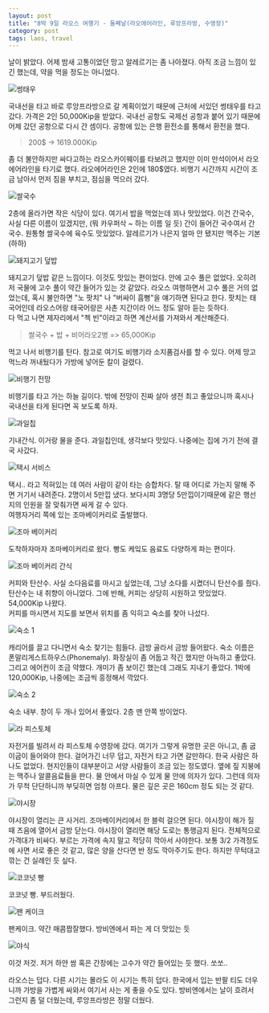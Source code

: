 ```yaml
---
layout: post
title: "8박 9일 라오스 여행기 - 둘째날(라오에어라인, 루앙프라방, 수영장)"
category: post
tags: laos, travel
---
```



날이 밝았다. 어제 밤새 고통이었던 망고 알레르기는 좀 나아졌다. 아직 조금 느낌이 있긴 했는데, 약을 먹을 정도는 아니었다.

![썽태우](/images/2015-08-24/laos02-01.jpg)


국내선을 타고 바로 루앙프라방으로 갈 계획이었기 때문에 근처에 서있던 썽태우를 타고 갔다. 가격은 2인 50,000Kip을 받았다. 국내선 공항도 국제선 공항과 붙어 있기 때문에 어제 갔던 공항으로 다시 간 셈이다. 공항에 있는 은행 환전소를 통해서 환전을 했다.

> 200$ -> 1619.000Kip

좀 더 불안하지만 싸다고하는 라오스카이웨이를 타보려고 했지만 이미 만석이어서 라오에어라인을 타기로 했다. 라오에어라인은 2인에 180$였다. 비행기 시간까지 시간이 조금 남아서 먼저 짐을 부치고, 점심을 먹으러 갔다.

![쌀국수](/images/2015-08-24/laos02-02.jpg)

2층에 올라가면 작은 식당이 있다. 여기서 밥을 먹었는데 꾀나 맛있었다. 이건 간국수, 사실 다른 이름이 있겠지만, (뭐 카우퍼삭 ~ 하는 이름 일 듯) 간이 들어간 국수여서 간 국수. 원통형 쌀국수에 육수도 맛있었다. 알레르기가 나은지 얼마 안 됐지만 맥주는 기본(하하)

![돼지고기 덮밥](/images/2015-08-24/laos02-03.jpg)

돼지고기 덮밥 같은 느낌이다. 이것도 맛있는 편이었다.
안에 고수 풀은 없었다. 오히려 저 국물에 고수 풀이 약간 들어가 있는 것 같았다. 라오스 여행하면서 고수 풀은 거의 없었는데, 혹시 불안하면 "노 팟치" 나 "버싸이 흠뻥"을 얘기하면 된다고 한다. 팟치는 태국어인데 라오스어랑 태국어랑은 사촌 지간이라 어느 정도 알아 듣는 듯하다.  
다 먹고 나면 제자리에서 "첵 빈"이라고 하면 계산서를 가져와서 계산해준다.

> 쌀국수 + 밥 + 비어라오2병  => 65,000Kip

먹고 나서 비행기를 탄다. 참고로 여기도 비행기라 소지품검사를 할 수 있다. 어제 망고 먹느라 꺼내뒀다가 가방에 넣어둔 칼이 걸렸다.

![비행기 전망](/images/2015-08-24/laos02-04.jpg)

비행기를 타고 가는 하늘 길이다. 밖에 전망이 진짜 살아 생전 최고 좋았으니까 혹시나 국내선을 타게 된다면 꼭 보도록 하자.

![과일칩](/images/2015-08-24/laos02-05.jpg)


기내간식. 이거랑 물을 준다. 과일칩인데, 생각보다 맛있다. 나중에는 집에 가기 전에 결국 사갔다.

![택시 서비스](/images/2015-08-24/laos02-06.jpg)

택시.. 라고 적혀있는 데 여러 사람이 같이 타는 승합차다. 탈 때 어디로 가는지 말해 주면 거기서 내려준다. 2명이서 5만낍 냈다. 보다시피 3명당 5만낍이기때문에 같은 행선지의 인원을 잘 맞춰가면 싸게 갈 수 있다.  
여행자거리 쪽에 있는 조마베이커리로 출발했다.

![조마 베이커리](/images/2015-08-24/laos02-07.jpg)

도착하자마자 조마베이커리로 왔다. 빵도 케잌도 음료도 다양하게 파는 편이다.

![조마 베이커리 간식](/images/2015-08-24/laos02-08.jpg)


커피와 탄산수. 사실 소다음료를 마시고 싶었는데, 그냥 소다를 시켰더니 탄산수를 줬다. 탄산수는 내 취향이 아니었다. 그에 반해, 커피는 상당히 시원하고 맛있었다. 54,000Kip 나왔다.  
커피를 마시면서 지도를 보면서 위치를 좀 익히고 숙소를 찾아 나섰다.

![숙소 1](/images/2015-08-24/laos02-09.jpg)

캐리어를 끌고 다니면서 숙소 찾기는 힘들다. 금방 골라서 금방 들어왔다. 숙소 이름은 폰말리게스트하우스(Phonemaly). 화장실이 좀 어둡고 작긴 했지만 아늑하고 좋았다. 그리고 에어컨이 조금 약했다. 개미가 좀 보이긴 했는데 그래도 지내기 좋았다. 1박에 120,000Kip, 나중에는 조금씩 흥정해서 깍았다.

![숙소 2](/images/2015-08-24/laos02-10.jpg)


숙소 내부. 창이 두 개나 있어서 좋았다. 2층 맨 안쪽 방이었다.

![라 피스토체](/images/2015-08-24/laos02-11.jpg)

자전거를 빌려서 라 피스토체 수영장에 갔다. 여기가 그렇게 유명한 곳은 아니고, 좀 굽이굽이 들어와야 한다. 걸어가긴 너무 덥고, 자전거 타고 가면 갈만하다. 한국 사람은 하나도 없었다. 현지인들이 대부분이고 서양 사람들이 조금 있는 정도였다. 옆에 짚 지붕에는 맥주나 알콜음료들을 판다. 물 안에서 마실 수 있게 물 안에 의자가 있다. 그런데 의자가 무척 단단하니까 부딪히면 엄청 아프다. 물은 깊은 곳은 160cm 정도 되는 것 같다.

![야시장](/images/2015-08-24/laos02-12.jpg)

야시장이 열리는 큰 사거리. 조마베이커리에서 한 블럭 걸으면 된다. 야시장이 해가 질 때 즈음에 열어서 금방 닫는다. 야시장이 열리면 해당 도로는 통행금지 된다. 전체적으로 가격대가 비싸다. 부르는 가격에 속지 말고 적당히 깍아서 사야한다. 보통 3/2 가격정도에 사면 서로 좋은 것 같고, 많은 양을 산다면 반 정도 깍아주기도 한다. 하지만 무턱대고 깎는 건 실례인 듯 싶다.

![코코넛 빵](/images/2015-08-24/laos02-13.jpg)

코코넛 빵. 부드러웠다.


![팬 케이크](/images/2015-08-24/laos02-14.jpg)

팬케이크. 약간 매콤짭잘했다. 방비엔에서 파는 게 더 맛있는 듯

![야식](/images/2015-08-24/laos02-15.jpg)


이것 저것. 저거 하얀 쌈 혹은 간장에는 고수가 약간 들어있는 듯 했다. 쏘쏘..

라오스는 덥다. 다른 시기는 몰라도 이 시기는 특히 덥다. 한국에서 입는 반팔 티도 더우니까 가방을 가볍게 싸와서 여기서 사는 게 좋을 수도 있다. 방비엔에서는 날이 흐려서 그런지 좀 덜 더웠는데, 루앙프라방은 정말 더웠다.
